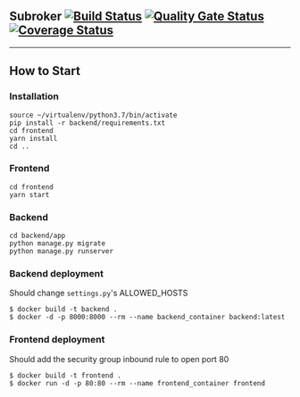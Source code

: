 ## Subroker [![Build Status](https://travis-ci.com/swsnu/swpp2021-team8.svg?branch=master)](https://travis-ci.com/swsnu/swpp2021-team8) [![Quality Gate Status](https://sonarcloud.io/api/project_badges/measure?project=swsnu_swpp2021-team8&metric=alert_status)](https://sonarcloud.io/dashboard?id=swsnu_swpp2021-team8) [![Coverage Status](https://coveralls.io/repos/github/swsnu/swpp2021-team8/badge.svg?branch=master&service=github)](https://coveralls.io/github/swsnu/swpp2021-team8?branch=master&service=github)

---

## How to Start

### Installation

```shell
source ~/virtualenv/python3.7/bin/activate
pip install -r backend/requirements.txt
cd frontend
yarn install
cd ..
```

### Frontend

```shell
cd frontend
yarn start
```

### Backend

```shell
cd backend/app
python manage.py migrate
python manage.py runserver
```

### Backend deployment

Should change `settings.py`'s ALLOWED_HOSTS

```shell
$ docker build -t backend .
$ docker -d -p 8000:8000 --rm --name backend_container backend:latest
```

### Frontend deployment

Should add the security group inbound rule to open port 80

```shell
$ docker build -t frontend .
$ docker run -d -p 80:80 --rm --name frontend_container frontend
```
